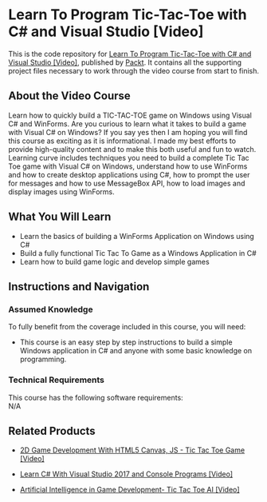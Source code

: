 # Learn To Program Tic-Tac-Toe with C# and Visual Studio [Video]
This is the code repository for [Learn To Program Tic-Tac-Toe with C# and Visual Studio [Video]](https://www.packtpub.com/application-development/learn-program-tic-tac-toe-c-and-visual-studio-video), published by [Packt](https://www.packtpub.com/?utm_source=github). It contains all the supporting project files necessary to work through the video course from start to finish.
## About the Video Course
Learn how to quickly build a TIC-TAC-TOE game on Windows using Visual C# and WinForms. Are you curious to learn what it takes to build a game with Visual C# on Windows? If you say yes then I am hoping you will find this course as exciting as it is informational. I made my best efforts to provide high-quality content and to make this both useful and fun to watch. Learning curve includes techniques you need to build a complete Tic Tac Toe game with Visual C# on Windows, understand how to use WinForms and how to create desktop applications using C#, how to prompt the user for messages and how to use MessageBox API, how to load images and display images using WinForms.

<H2>What You Will Learn</H2>
<DIV class=book-info-will-learn-text>
<UL>
<li>Learn the basics of building a WinForms Application on Windows using C#</li>
<li>Build a fully functional Tic Tac To Game as a Windows Application in C#</li>
<li>Learn how to build game logic and develop simple games</li></UL></DIV>

## Instructions and Navigation
### Assumed Knowledge
To fully benefit from the coverage included in this course, you will need:<br/>
<DIV class=book-info-will-learn-text>
<UL>
<LI> This course is an easy step by step instructions to build a simple Windows application in C# and anyone with some basic knowledge on programming.
</LI>
</UL>
<DIV>

### Technical Requirements
This course has the following software requirements:<br/>
N/A

## Related Products
* [2D Game Development With HTML5 Canvas, JS - Tic Tac Toe Game [Video]](https://www.packtpub.com/application-development/2d-game-development-html5-canvas-js-tic-tac-toe-game-video)

* [Learn C# With Visual Studio 2017 and Console Programs [Video]](https://www.packtpub.com/application-development/learn-c-visual-studio-2017-and-console-programs-video)

* [Artificial Intelligence in Game Development- Tic Tac Toe AI [Video]](https://www.packtpub.com/application-development/artificial-intelligence-game-development-tic-tac-toe-ai-video)
